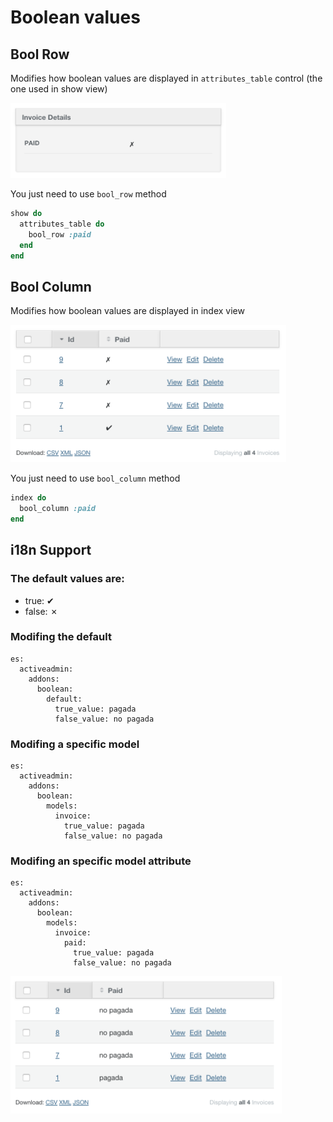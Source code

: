 # Boolean values

## Bool Row

Modifies how boolean values are displayed in `attributes_table` control (the one used in show view)

<img src="./images/bool-row.png" height="120" />

You just need to use `bool_row` method

```ruby
show do
  attributes_table do
    bool_row :paid
  end
end
```

## Bool Column

Modifies how boolean values are displayed in index view

<img src="./images/bool-column.png" height="220" />

You just need to use `bool_column` method

```ruby
index do
  bool_column :paid
end
```

## i18n Support

### The default values are:

* true: &#x2714;
* false: &#x2717;

### Modifing the default

```
es:
  activeadmin:
    addons:
      boolean:
        default:
          true_value: pagada
          false_value: no pagada
```

### Modifing a specific model

```
es:
  activeadmin:
    addons:
      boolean:
        models:
          invoice:
            true_value: pagada
            false_value: no pagada
```

### Modifing an specific model attribute

```
es:
  activeadmin:
    addons:
      boolean:
        models:
          invoice:
            paid:
              true_value: pagada
              false_value: no pagada
```

<img src="./images/bool-values-i18n.png" height="220" />
